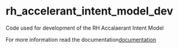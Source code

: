 # rh_accelerant_intent_model_dev
Code used for development of the RH Accalaerant Intent Model


For more information read the documentation[documentation](https://docs.google.com/document/d/1mdOFjNuxYsM57mXXFXdFl8z4FvDzgEYXl_3JcAbsGqs/edit?usp=sharing)
